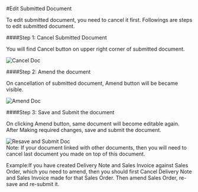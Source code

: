 #Edit Submitted Document

To edit submitted document, you need to cancel it first. Followings are steps to edit submitted document.

####Step 1: Cancel Submitted Document

You will find Cancel button on upper right corner of submitted document.

<img alt="Cancel Doc" class="screenshot" src="/assets/erpnext_docs/assets/img/articles/edit-submitted-doc-1.png">

####Step 2: Amend the document

On cancellation of submitted document, Amend button will be became visible.

<img alt="Amend Doc" class="screenshot" src="/assets/erpnext_docs/assets/img/articles/edit-submitted-doc-2.png">

####Step 3: Save and Submit the document

On clicking Amend button, same document will become editable again. After Making required changes, save and submit the document.

<img alt="Resave and Submit Doc" class="screenshot" src="/assets/erpnext_docs/assets/img/articles/edit-submitted-doc-3.png">

<div class="well">Note: If your document linked with other documents, then you will need to cancel last document you made on top of this document. 
	
Example:If you have created Delivery Note and Sales Invoice against Sales Order, which you need to amend, then you should first Cancel Delivery Note and Sales Invoice made for that Sales Order. Then amend Sales Order, re-save and re-submit it.
</div>



<!-- markdown -->